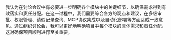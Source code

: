 我认为在讨论会议中有必要进一步明确各个模块中的关键细节，以确保需求得到有效落实和责任分配。在这一过程中，我们需要综合各方的观点和建议，在多级审批、权限管理、请假记录查询、MCP协议集成以及自动化部署等方面达成一致意见。通过组织讨论会，我可以更好地明确项目中每个模块的具体需求和责任分配，这对确保项目顺利进行至关重要。

